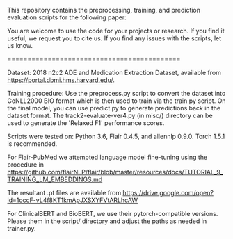 This repository contains the preprocessing, training, and prediction evaluation scripts for the following paper:








You are welcome to use the code for your projects or research. If you find it useful,
we request you to cite us. If you find any issues with the scripts, let us know.

===========================================

Dataset: 2018 n2c2 ADE and Medication Extraction Dataset, available from 
https://portal.dbmi.hms.harvard.edu/.  

Training procedure:
Use the preprocess.py script to convert the dataset into CoNLL2000 BIO format which is then used to train via the train.py script. On the final model, you can use predict.py to generate predictions back in the dataset format. The track2-evaluate-ver4.py (in misc/) directory can be used to generate the 'Relaxed F1' performance scores.

Scripts were tested on: Python 3.6, Flair 0.4.5, and allennlp 0.9.0. Torch 1.5.1 is recommended.

For Flair-PubMed we attempted language model fine-tuning using the procedure in 
https://github.com/flairNLP/flair/blob/master/resources/docs/TUTORIAL_9_TRAINING_LM_EMBEDDINGS.md

The resultant .pt files are available from 
https://drive.google.com/open?id=1occF-vL4f8KT1kmApJXSXYFVtARLhcAW

For ClinicalBERT and BioBERT, we use their pytorch-compatible versions. Please them in the script/ directory and adjust the paths as needed in trainer.py.



